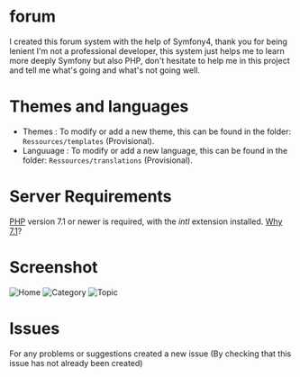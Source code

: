 # forum
I created this forum system with the help of Symfony4, thank you for being lenient I'm not a professional developer, this system just helps me to learn more deeply Symfony but also PHP, don't hesitate to help me in this project and tell me what's going and what's not going well.

# Themes and languages
- Themes : To modify or add a new theme, this can be found in the folder: `Ressources/templates` (Provisional).
- Languuage : To modify or add a new language, this can be found in the folder: `Ressources/translations` (Provisional).

# Server Requirements
[PHP](http://php.net) version 7.1 or newer is required, with the *intl* extension installed. [Why 7.1](https://gophp71.org/)?

# Screenshot
![Home](https://deathart.fr/cv/forumsf4/forum_home.png "Home")
![Category](https://deathart.fr/cv/forumsf4/forum_cat.png "Category")
![Topic](https://deathart.fr/cv/forumsf4/forum_topic.png "Topic")

# Issues
For any problems or suggestions created a new issue (By checking that this issue has not already been created)